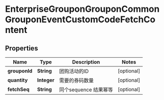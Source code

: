# EnterpriseGrouponGrouponCommonGrouponEventCustomCodeFetchContent

## Properties
Name | Type | Description | Notes
------------ | ------------- | ------------- | -------------
**grouponId** | **String** | 团购活动的ID |  [optional]
**quantity** | **Integer** | 需要的券码数量 |  [optional]
**fetchSeq** | **String** | 同个sequence 结果幂等 |  [optional]
